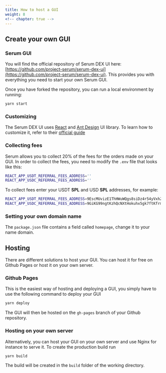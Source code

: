 ```yaml
---
title: How to host a GUI
weight: 8
<!-- chapter: true -->
---
```


## Create your own GUI

### Serum GUI

You will find the official repository of Serum DEX UI here: [https://github.com/project-serum/serum-dex-ui](https://github.com/project-serum/serum-dex-ui). This provides you with everything you need to start your own Serum GUI.

Once you have forked the repository, you can run a local environment by running:

```bash
yarn start
```

### Customizing

The Serum DEX UI uses [React](https://reactjs.org) and [Ant Design](https://ant.design) UI library. To learn how to customize it, refer to their [official guide](https://ant.design/docs/react/customize-theme)

### Collecting fees

Serum allows you to collect 20% of the fees for the orders made on your GUI. In order to collect the fees, you need to modify the `.env` file that looks like this:

```bash
REACT_APP_USDT_REFERRAL_FEES_ADDRESS=''
REACT_APP_USDC_REFERRAL_FEES_ADDRESS=''
```

To collect fees enter your USDT **SPL** and USD **SPL** addresses, for example:

```bash
REACT_APP_USDT_REFERRAL_FEES_ADDRESS=9EscMUvizE1ThHWuWQgs8siDz4r54yVxhZDub3ihWQAX
REACT_APP_USDC_REFERRAL_FEES_ADDRESS=9GiKG99ngtKzhQcNXtHokuhx5gk7ftKfrmKtrybHFNa1
```

### Setting your own domain name

The `package.json` file contains a field called `homepage`, change it to your name domain.

## Hosting

There are different solutions to host your GUI. You can host it for free on Github Pages or host it on your own server.

### Github Pages

This is the easiest way of hosting and deploying a GUI, you simply have to use the following command to deploy your GUI

```bash
yarn deploy
```

The GUI will then be hosted on the `gh-pages` branch of your Github repository.

### Hosting on your own server

Alternatively, you can host your GUI on your own server and use Nginx for instance to serve it. To create the production build run

```bash
yarn build
```

The build will be created in the `build` folder of the working directory.
